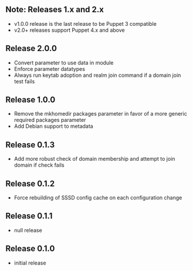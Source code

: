 ## Note: Releases 1.x and 2.x
* v1.0.0 release is the last release to be Puppet 3 compatible
* v2.0+ releases support Puppet 4.x and above

## Release 2.0.0
* Convert parameter to use data in module
* Enforce parameter datatypes
* Always run keytab adoption and realm join command if a domain join test fails

## Release 1.0.0
* Remove the mkhomedir packages parameter in favor of a more generic required
packages parameter
* Add Debian support to metadata

## Release 0.1.3
* Add more robust check of domain membership and attempt to join domain if check fails

## Release 0.1.2
* Force rebuilding of SSSD config cache on each configuration change

## Release 0.1.1
* null release

## Release 0.1.0
* initial release
